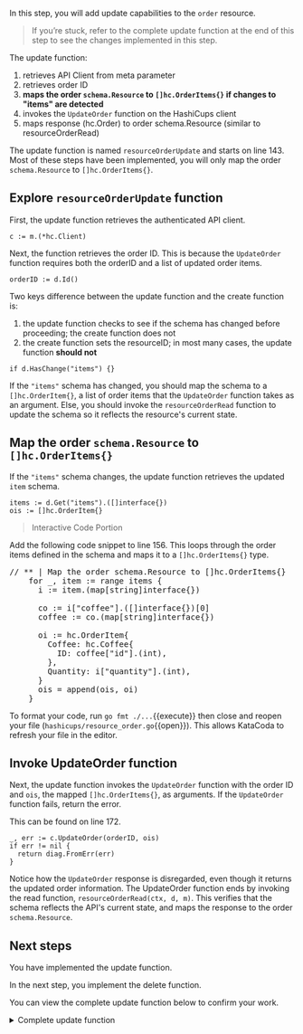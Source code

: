 In this step, you will add update capabilities to the `order` resource.

> If you’re stuck, refer to the complete update function at the end of this step to see the changes implemented in this step.

The update function:
1. retrieves API Client from meta parameter
1. retrieves order ID
1. **maps the order `schema.Resource` to `[]hc.OrderItems{}` if changes to "items" are detected**
1. invokes the `UpdateOrder` function on the HashiCups client
1. maps response (hc.Order) to order schema.Resource (similar to resourceOrderRead)

The update function is named `resourceOrderUpdate` and starts on line 143. Most of these steps have been implemented, you will only map the order `schema.Resource` to `[]hc.OrderItems{}`.

## Explore `resourceOrderUpdate` function

First, the update function retrieves the authenticated API client.

```
c := m.(*hc.Client)
```

Next, the function retrieves the order ID. This is because the `UpdateOrder` function requires both the orderID and a list of updated order items.

```
orderID := d.Id()
```

Two keys difference between the update function and the create function is:
1. the update function checks to see if the schema has changed before proceeding; the create function does not
1. the create function sets the resourceID; in most many cases, the update function **should not**

```
if d.HasChange("items") {}
```

If the `"items"` schema has changed, you should map the schema to a `[]hc.OrderItem{}`, a list of order items that the `UpdateOrder` function takes as an argument. Else, you should invoke the `resourceOrderRead` function to update the schema so it reflects the resource's current state.

## Map the order `schema.Resource` to `[]hc.OrderItems{}`

If the `"items"` schema changes, the update function retrieves the updated `item` schema.

```
items := d.Get("items").([]interface{})
ois := []hc.OrderItem{}
```

> Interactive Code Portion

Add the following code snippet to line 156. This loops through the order items defined in the schema and maps it to a `[]hc.OrderItems{}` type.

<pre class="file" data-filename="hashicups/resource_order.go" data-target="insert" data-marker="// ** | Map the order schema.Resource to []hc.OrderItems{}">
// ** | Map the order schema.Resource to []hc.OrderItems{}
    for _, item := range items {
      i := item.(map[string]interface{})

      co := i["coffee"].([]interface{})[0]
      coffee := co.(map[string]interface{})

      oi := hc.OrderItem{
        Coffee: hc.Coffee{
          ID: coffee["id"].(int),
        },
        Quantity: i["quantity"].(int),
      }
      ois = append(ois, oi)
    }
</pre>

To format your code, run `go fmt ./...`{{execute}} then close and reopen your file (`hashicups/resource_order.go`{{open}}). This allows KataCoda to refresh your file in the editor.

## Invoke UpdateOrder function

Next, the update function invokes the `UpdateOrder` function with the order ID and `ois`, the mapped `[]hc.OrderItems{}`, as arguments. If the `UpdateOrder` function fails, return the error.

This can be found on line 172.

```
_, err := c.UpdateOrder(orderID, ois)
if err != nil {
  return diag.FromErr(err)
}
```

Notice how the `UpdateOrder` response is disregarded, even though it returns the updated order information. The UpdateOrder function ends by invoking the read function, `resourceOrderRead(ctx, d, m)`. This verifies that the schema reflects the API's current state, and maps the response to the order `schema.Resource`.

## Next steps

You have implemented the update function. 

In the next step, you implement the delete function.

You can view the complete update function below to confirm your work.

<details style="padding-bottom: 1em;">
<summary>Complete update function</summary>
<br/>
Replace the `resourceOrderUpdate` function in `hashicups/resource_order.go`{{open}} with the following code snippet. This function will update the order resource if there are any changes to the order items.

<pre class="file" data-target="clipboard">
func resourceOrderUpdate(ctx context.Context, d *schema.ResourceData, m interface{}) diag.Diagnostics {
  c := m.(*hc.Client)

  orderID := d.Id()

  if d.HasChange("items") {
    items := d.Get("items").([]interface{})
    ois := []hc.OrderItem{}

    for _, item := range items {
      i := item.(map[string]interface{})

      co := i["coffee"].([]interface{})[0]
      coffee := co.(map[string]interface{})

      oi := hc.OrderItem{
        Coffee: hc.Coffee{
          ID: coffee["id"].(int),
        },
        Quantity: i["quantity"].(int),
      }
      ois = append(ois, oi)
    }

    _, err := c.UpdateOrder(orderID, ois)
    if err != nil {
      return diag.FromErr(err)
    }
  }

  return resourceOrderRead(ctx, d, m)
}
</pre>

The function determines whether there are discrepancies in the `items` property between the configuration and the state.

If there are discrepancies, the function will update the order with the new configuration. Finally, it will call `resourceOrderRead` to update the resource's state.
